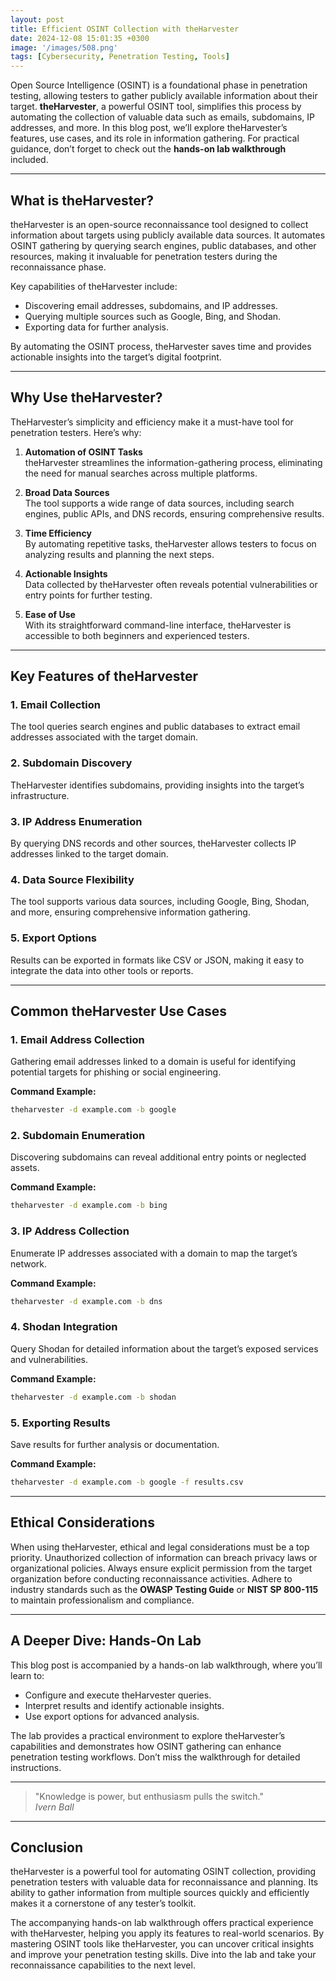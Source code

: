 ```yaml
---
layout: post
title: Efficient OSINT Collection with theHarvester
date: 2024-12-08 15:01:35 +0300
image: '/images/508.png'
tags: [Cybersecurity, Penetration Testing, Tools]
---
```


Open Source Intelligence (OSINT) is a foundational phase in penetration testing, allowing testers to gather publicly available information about their target. **theHarvester**, a powerful OSINT tool, simplifies this process by automating the collection of valuable data such as emails, subdomains, IP addresses, and more. In this blog post, we’ll explore theHarvester’s features, use cases, and its role in information gathering. For practical guidance, don’t forget to check out the **hands-on lab walkthrough** included.

---

## What is theHarvester?

theHarvester is an open-source reconnaissance tool designed to collect information about targets using publicly available data sources. It automates OSINT gathering by querying search engines, public databases, and other resources, making it invaluable for penetration testers during the reconnaissance phase.

Key capabilities of theHarvester include:
- Discovering email addresses, subdomains, and IP addresses.  
- Querying multiple sources such as Google, Bing, and Shodan.  
- Exporting data for further analysis.  

By automating the OSINT process, theHarvester saves time and provides actionable insights into the target’s digital footprint.

---

## Why Use theHarvester?

TheHarvester’s simplicity and efficiency make it a must-have tool for penetration testers. Here’s why:

1. **Automation of OSINT Tasks**  
   theHarvester streamlines the information-gathering process, eliminating the need for manual searches across multiple platforms.

2. **Broad Data Sources**  
   The tool supports a wide range of data sources, including search engines, public APIs, and DNS records, ensuring comprehensive results.

3. **Time Efficiency**  
   By automating repetitive tasks, theHarvester allows testers to focus on analyzing results and planning the next steps.

4. **Actionable Insights**  
   Data collected by theHarvester often reveals potential vulnerabilities or entry points for further testing.

5. **Ease of Use**  
   With its straightforward command-line interface, theHarvester is accessible to both beginners and experienced testers.

---

## Key Features of theHarvester

### 1. **Email Collection**
The tool queries search engines and public databases to extract email addresses associated with the target domain.

### 2. **Subdomain Discovery**
TheHarvester identifies subdomains, providing insights into the target’s infrastructure.

### 3. **IP Address Enumeration**
By querying DNS records and other sources, theHarvester collects IP addresses linked to the target domain.

### 4. **Data Source Flexibility**
The tool supports various data sources, including Google, Bing, Shodan, and more, ensuring comprehensive information gathering.

### 5. **Export Options**
Results can be exported in formats like CSV or JSON, making it easy to integrate the data into other tools or reports.

---

## Common theHarvester Use Cases

### 1. **Email Address Collection**
Gathering email addresses linked to a domain is useful for identifying potential targets for phishing or social engineering.

**Command Example:**  
```bash
theharvester -d example.com -b google
```

### 2. **Subdomain Enumeration**
Discovering subdomains can reveal additional entry points or neglected assets.

**Command Example:**  
```bash
theharvester -d example.com -b bing
```

### 3. **IP Address Collection**
Enumerate IP addresses associated with a domain to map the target’s network.

**Command Example:**  
```bash
theharvester -d example.com -b dns
```

### 4. **Shodan Integration**
Query Shodan for detailed information about the target’s exposed services and vulnerabilities.

**Command Example:**  
```bash
theharvester -d example.com -b shodan
```

### 5. **Exporting Results**
Save results for further analysis or documentation.

**Command Example:**  
```bash
theharvester -d example.com -b google -f results.csv
```

---

## Ethical Considerations

When using theHarvester, ethical and legal considerations must be a top priority. Unauthorized collection of information can breach privacy laws or organizational policies. Always ensure explicit permission from the target organization before conducting reconnaissance activities. Adhere to industry standards such as the **OWASP Testing Guide** or **NIST SP 800-115** to maintain professionalism and compliance.

---

## A Deeper Dive: Hands-On Lab

This blog post is accompanied by a hands-on lab walkthrough, where you’ll learn to:
- Configure and execute theHarvester queries.
- Interpret results and identify actionable insights.
- Use export options for advanced analysis.

The lab provides a practical environment to explore theHarvester’s capabilities and demonstrates how OSINT gathering can enhance penetration testing workflows. Don’t miss the walkthrough for detailed instructions.

---

> "Knowledge is power, but enthusiasm pulls the switch."  
> <cite>Ivern Ball</cite>

---

## Conclusion

theHarvester is a powerful tool for automating OSINT collection, providing penetration testers with valuable data for reconnaissance and planning. Its ability to gather information from multiple sources quickly and efficiently makes it a cornerstone of any tester’s toolkit.

The accompanying hands-on lab walkthrough offers practical experience with theHarvester, helping you apply its features to real-world scenarios. By mastering OSINT tools like theHarvester, you can uncover critical insights and improve your penetration testing skills. Dive into the lab and take your reconnaissance capabilities to the next level.
